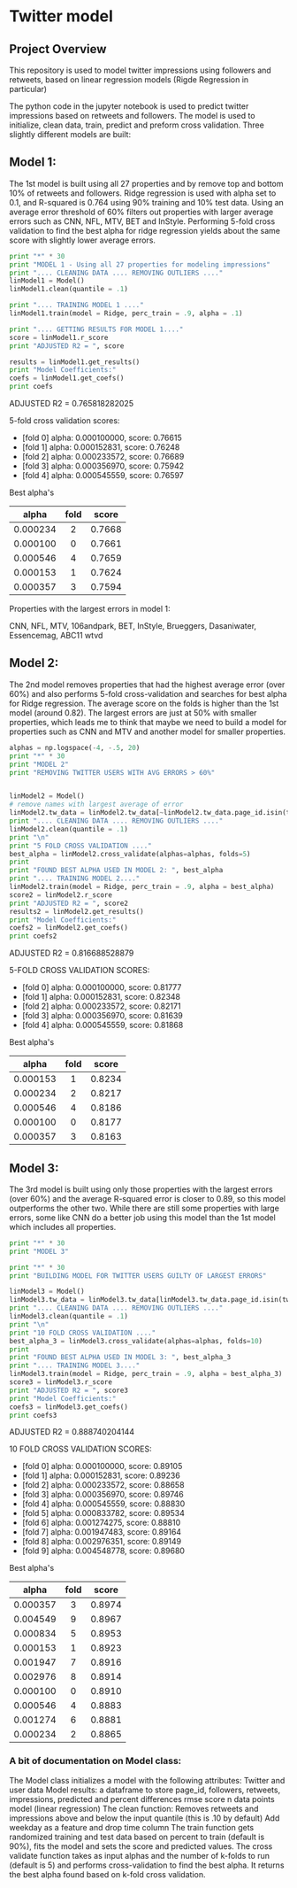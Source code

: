 # Twitter model 

## Project Overview

This repository is used to model twitter impressions using followers and retweets, based on linear regression models (Rigde Regression in particular)

The python code in the jupyter notebook is used to predict twitter impressions based on retweets and followers. The model is used to initialize, clean data, train, predict and preform cross validation. Three slightly different models are built:

## Model 1:
The 1st model is built using all 27 properties and by remove top and bottom 10% of retweets and followers. Ridge regression is used with alpha set to 0.1, and R-squared is 0.764 using 90% training and 10% test data. Using an average error threshold of 60% filters out properties with larger average errors such as CNN, NFL, MTV, BET and InStyle. Performing 5-fold cross validation to find the best alpha for ridge regression yields about the same score with slightly lower average errors.

```python
print "*" * 30
print "MODEL 1 - Using all 27 properties for modeling impressions"
print ".... CLEANING DATA .... REMOVING OUTLIERS ...."
linModel1 = Model()
linModel1.clean(quantile = .1)

print ".... TRAINING MODEL 1 ...."
linModel1.train(model = Ridge, perc_train = .9, alpha = .1)

print ".... GETTING RESULTS FOR MODEL 1...."
score = linModel1.r_score
print "ADJUSTED R2 = ", score

results = linModel1.get_results()
print "Model Coefficients:"
coefs = linModel1.get_coefs()
print coefs
```

ADJUSTED R2 =  0.765818282025

5-fold cross validation scores:

- [fold 0] alpha: 0.000100000, score: 0.76615
- [fold 1] alpha: 0.000152831, score: 0.76248
- [fold 2] alpha: 0.000233572, score: 0.76689
- [fold 3] alpha: 0.000356970, score: 0.75942
- [fold 4] alpha: 0.000545559, score: 0.76597

Best alpha's

|alpha     |fold     |score |
|----------|:-------:|:----:|
|0.000234  |   2     |0.7668|
|0.000100  |   0     |0.7661|
|0.000546  |   4     |0.7659|
|0.000153  |   1     |0.7624|
|0.000357  |   3     |0.7594|

Properties with the largest errors in model 1:

CNN, NFL, MTV, 106andpark, BET, InStyle, Brueggers, Dasaniwater, Essencemag, ABC11 wtvd


## Model 2:
The 2nd model removes properties that had the highest average error (over 60%) and also performs 5-fold cross-validation and searches for best alpha for Ridge regression. The average score on the folds is higher than the 1st model (around 0.82). The largest errors are just at 50% with smaller properties, which leads me to think that maybe we need to build a model for properties such as CNN and MTV and another model for smaller properties.

```python
alphas = np.logspace(-4, -.5, 20)
print "*" * 30
print "MODEL 2"
print "REMOVING TWITTER USERS WITH AVG ERRORS > 60%"


linModel2 = Model()
# remove names with largest average of error
linModel2.tw_data = linModel2.tw_data[~linModel2.tw_data.page_id.isin(tw_names_drop.page_id)]
print ".... CLEANING DATA .... REMOVING OUTLIERS ...."
linModel2.clean(quantile = .1)
print "\n"
print "5 FOLD CROSS VALIDATION ...."
best_alpha = linModel2.cross_validate(alphas=alphas, folds=5)
print
print "FOUND BEST ALPHA USED IN MODEL 2: ", best_alpha
print ".... TRAINING MODEL 2...."
linModel2.train(model = Ridge, perc_train = .9, alpha = best_alpha)
score2 = linModel2.r_score
print "ADJUSTED R2 = ", score2
results2 = linModel2.get_results()
print "Model Coefficients:"
coefs2 = linModel2.get_coefs()
print coefs2
```

ADJUSTED R2 =  0.816688528879

5-FOLD CROSS VALIDATION SCORES:
- [fold 0] alpha: 0.000100000, score: 0.81777 <br>
- [fold 1] alpha: 0.000152831, score: 0.82348 <br>
- [fold 2] alpha: 0.000233572, score: 0.82171
- [fold 3] alpha: 0.000356970, score: 0.81639
- [fold 4] alpha: 0.000545559, score: 0.81868

Best alpha's

|alpha     |fold     |score |
|----------|:-------:|:----:|
|0.000153  |  1      |0.8234|
|0.000234  |  2      |0.8217|
|0.000546  |  4      |0.8186|
|0.000100  |  0      |0.8177|
|0.000357  |  3      |0.8163|

## Model 3:
The 3rd model is built using only those properties with the largest errors (over 60%) and the average R-squared error is closer to 0.89, so this model outperforms the other two. While there are still some properties with large errors, some like CNN do a better job using this model than the 1st model which includes all properties.

```python
print "*" * 30
print "MODEL 3"

print "*" * 30
print "BUILDING MODEL FOR TWITTER USERS GUILTY OF LARGEST ERRORS"

linModel3 = Model()
linModel3.tw_data = linModel3.tw_data[linModel3.tw_data.page_id.isin(tw_names_drop.page_id)]
print ".... CLEANING DATA .... REMOVING OUTLIERS ...."
linModel3.clean(quantile = .1)
print "\n"
print "10 FOLD CROSS VALIDATION ...."
best_alpha_3 = linModel3.cross_validate(alphas=alphas, folds=10)
print
print "FOUND BEST ALPHA USED IN MODEL 3: ", best_alpha_3
print ".... TRAINING MODEL 3...."
linModel3.train(model = Ridge, perc_train = .9, alpha = best_alpha_3)
score3 = linModel3.r_score
print "ADJUSTED R2 = ", score3
print "Model Coefficients:"
coefs3 = linModel3.get_coefs()
print coefs3
```

ADJUSTED R2 =  0.888740204144

10 FOLD CROSS VALIDATION SCORES:

- [fold 0] alpha: 0.000100000, score: 0.89105
- [fold 1] alpha: 0.000152831, score: 0.89236
- [fold 2] alpha: 0.000233572, score: 0.88658
- [fold 3] alpha: 0.000356970, score: 0.89746
- [fold 4] alpha: 0.000545559, score: 0.88830
- [fold 5] alpha: 0.000833782, score: 0.89534
- [fold 6] alpha: 0.001274275, score: 0.88810
- [fold 7] alpha: 0.001947483, score: 0.89164
- [fold 8] alpha: 0.002976351, score: 0.89149
- [fold 9] alpha: 0.004548778, score: 0.89680

Best alpha's

|alpha     |fold     |score |
|----------|:-------:|:----:|
|0.000357  | 3       |0.8974|
|0.004549  | 9       |0.8967|
|0.000834  |  5      |0.8953|
|0.000153  |  1      |0.8923|
|0.001947  |  7      |0.8916|
|0.002976  |  8      |0.8914|
|0.000100  |  0      |0.8910|
|0.000546  |  4      |0.8883|
|0.001274  |  6      |0.8881|
|0.000234  |  2      |0.8865|


### A bit of documentation on Model class:
The Model class initializes a model with the following attributes:
Twitter and user data 
Model results: a dataframe to store page_id, followers, retweets, impressions, predicted and percent differences
rmse score
n data points
model (linear regression)
The clean function:
Removes retweets and impressions above and below the input quantile (this is .10 by default)
Add weekday as a feature and drop time column
The train function gets randomized training and test data based on percent to train (default is 90%), fits the model and sets the score and predicted values.
The cross validate function takes as input alphas and the number of k-folds to run (default is 5) and performs cross-validation to find the best alpha. It returns the best alpha found based on k-fold cross validation.

